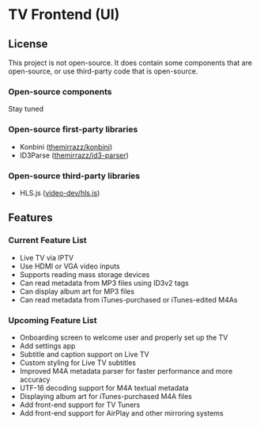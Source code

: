 # TV Frontend (UI)
## License
This project is not open-source. It does contain some components that are open-source, or use third-party code that is open-source.
### Open-source components
Stay tuned

### Open-source first-party libraries
* Konbini ([themirrazz/konbini](https://github.com/themirrazz/konbini))
* ID3Parse ([themirrazz/id3-parser](https://github.com/themirrazz/id3-parser))

### Open-source third-party libraries
* HLS.js ([video-dev/hls.js](https://github.com/video-dev/hls.js/))

## Features
### Current Feature List
* Live TV via IPTV
* Use HDMI or VGA video inputs
* Supports reading mass storage devices
* Can read metadata from MP3 files using ID3v2 tags
* Can display album art for MP3 files
* Can read metadata from iTunes-purchased or iTunes-edited M4As

### Upcoming Feature List
* Onboarding screen to welcome user and properly set up the TV
* Add settings app
* Subtitle and caption support on Live TV
* Custom styling for Live TV subtitles
* Improved M4A metadata parser for faster performance and more accuracy
* UTF-16 decoding support for M4A textual metadata
* Displaying album art for iTunes-purchased M4A files
* Add front-end support for TV Tuners
* Add front-end support for AirPlay and other mirroring systems
